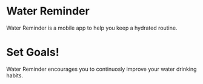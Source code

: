 # Water Reminder
Water Reminder is a mobile app to help you keep a hydrated routine. 

# Set Goals!
Water Reminder encourages you to continuosly improve your water drinking habits.  
